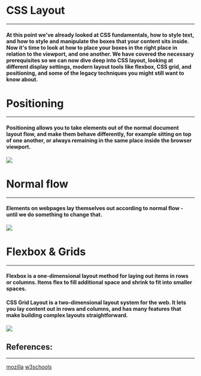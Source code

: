 
# CSS Layout
---

#### At this point we've already looked at CSS fundamentals, how to style text, and how to style and manipulate the boxes that your content sits inside. Now it's time to look at how to place your boxes in the right place in relation to the viewport, and one another. We have covered the necessary prerequisites so we can now dive deep into CSS layout, looking at different display settings, modern layout tools like flexbox, CSS grid, and positioning, and some of the legacy techniques you might still want to know about.


# Positioning
---

#### Positioning allows you to take elements out of the normal document layout flow, and make them behave differently, for example sitting on top of one another, or always remaining in the same place inside the browser viewport. 

![](https://cdn.educba.com/academy/wp-content/uploads/2019/12/CSS-Position.jpg)






# Normal flow
---
#### Elements on webpages lay themselves out according to normal flow - until we do something to change that. 

![](https://slidetodoc.com/presentation_image_h/ffe0a552de7feaaf666691c66cd30512/image-85.jpg)

# Flexbox & Grids
---
#### Flexbox is a one-dimensional layout method for laying out items in rows or columns. Items flex to fill additional space and shrink to fit into smaller spaces. 

#### CSS Grid Layout is a two-dimensional layout system for the web. It lets you lay content out in rows and columns, and has many features that make building complex layouts straightforward. 
![](https://qph.fs.quoracdn.net/main-qimg-273858213285396edb57d9bb175825d6)




## References:
---

[mozilla](https://developer.mozilla.org/)
[w3schools](https://www.w3schools.com/)
